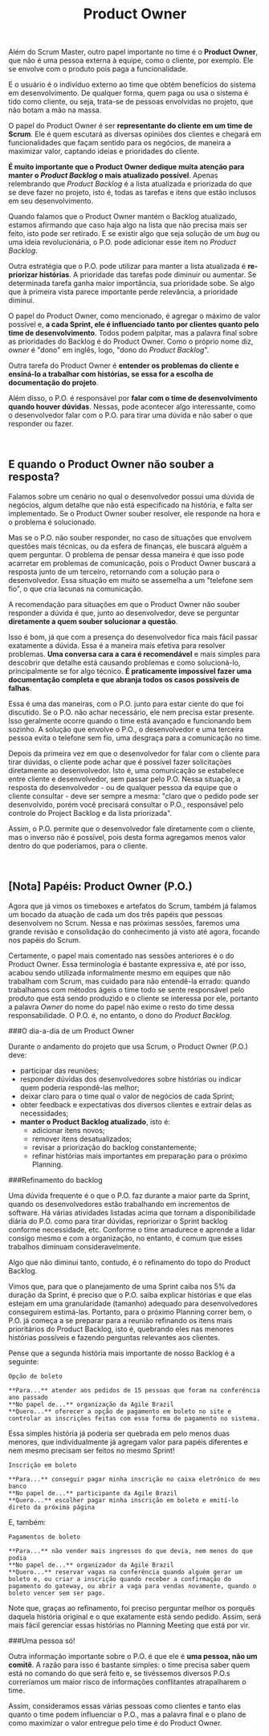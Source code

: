 <div align="center">

# Product Owner

</div>

<br>

Além do Scrum Master, outro papel importante no time é o **Product Owner**, que não é uma pessoa externa à equipe, como o cliente, por exemplo. Ele se envolve com o produto pois paga a funcionalidade.

E o usuário é o indivíduo externo ao time que obtém benefícios do sistema em desenvolvimento. De qualquer forma, quem paga ou usa o sistema é tido como cliente, ou seja, trata-se de pessoas envolvidas no projeto, que não botam a mão na massa.

O papel do Product Owner é ser **representante do cliente em um time de Scrum**. Ele é quem escutará as diversas opiniões dos clientes e chegará em funcionalidades que façam sentido para os negócios, de maneira a maximizar valor, captando ideias e prioridades do cliente.

**É muito importante que o Product Owner dedique muita atenção para manter o *Product Backlog* o mais atualizado possível**. Apenas relembrando que *Product Backlog* é a lista atualizada e priorizada do que se deve fazer no projeto, isto é, todas as tarefas e itens que estão inclusos em seu desenvolvimento.

Quando falamos que o Product Owner mantém o Backlog atualizado, estamos afirmando que caso haja algo na lista que não precisa mais ser feito, isto pode ser retirado. E se existir algo que seja solução de um *bug* ou uma ideia revolucionária, o P.O. pode adicionar esse item no *Product Backlog*.

Outra estratégia que o P.O. pode utilizar para manter a lista atualizada é **re-priorizar histórias**. A prioridade das tarefas pode diminuir ou aumentar. Se determinada tarefa ganha maior importância, sua prioridade sobe. Se algo que à primeira vista parece importante perde relevância, a prioridade diminui. 

O papel do Product Owner, como mencionado, é agregar o máximo de valor possível e, **a cada Sprint, ele é influenciado tanto por clientes quanto pelo time de desenvolvimento**. Todos podem palpitar, mas a palavra final sobre as prioridades do Backlog é do Product Owner. Como o próprio nome diz, *owner* é "dono" em inglês, logo, "dono do *Product Backlog*". 

Outra tarefa do Product Owner é **entender os problemas do cliente e ensiná-lo a trabalhar com histórias, se essa for a escolha de documentação  do projeto**. 

Além disso, o P.O. é responsável por **falar com o time de desenvolvimento quando houver dúvidas**. Nessas, pode acontecer algo interessante, como o desenvolvedor falar com o P.O. para tirar uma dúvida e não saber o que responder ou fazer.

<br>

## E quando o Product Owner não souber a resposta?

Falamos sobre um cenário no qual o desenvolvedor possui uma dúvida de negócios, algum detalhe que não está especificado na história, e falta ser implementado. Se o Product Owner souber resolver, ele responde na hora e o problema é solucionado. 

Mas se o P.O. não souber responder, no caso de situações que envolvem questões mais técnicas, ou da esfera de finanças, ele buscará alguém a quem perguntar. O problema de pensar dessa maneira é que isso pode acarretar em problemas de comunicação, pois o Product Owner buscará a resposta junto de um terceiro, retornando com a solução para o desenvolvedor. Essa situação em muito se assemelha a um "telefone sem fio", o que cria lacunas na comunicação. 

A recomendação para situações em que o Product Owner não souber responder a dúvida é que, junto ao desenvolvedor, deve se perguntar **diretamente a quem souber solucionar a questão**.

Isso é bom, já que com a presença do desenvolvedor fica mais fácil passar exatamente a dúvida. Essa é a maneira mais efetiva para resolver problemas. **Uma conversa cara a cara é recomendável** e mais simples para descobrir que detalhe está causando problemas e como solucioná-lo, principalmente se for algo técnico. **É praticamente impossível fazer uma documentação completa e que abranja todos os casos possíveis de falhas**. 

Essa é uma das maneiras, com o P.O. junto para estar ciente do que foi discutido. Se o P.O. não achar necessário, ele nem precisa estar presente. Isso geralmente ocorre quando o time está avançado e funcionando bem sozinho. A solução que envolve o P.O., o desenvolvedor e uma terceira pessoa evita o telefone sem fio, uma desgraça para a comunicação no time.

Depois da primeira vez em que o desenvolvedor for falar com o cliente para tirar dúvidas, o cliente pode achar que é possível fazer solicitações diretamente ao desenvolvedor. Isto é, uma comunicação se estabelece entre cliente e desenvolvedor, sem passar pelo P.O. Nessa situação, a resposta do desenvolvedor - ou de qualquer pessoa da equipe que o cliente consultar - deve ser sempre a mesma: "claro que o pedido pode ser desenvolvido, porém você precisará consultar o P.O., responsável pelo controle do Project Backlog e da lista priorizada". 

Assim, o P.O. permite que o desenvolvedor fale diretamente com o cliente, mas o inverso não é possível, pois desta forma agregamos menos valor dentro do que poderíamos, para o cliente.

<br>

## [Nota] Papéis: Product Owner (P.O.)

Agora que já vimos os timeboxes e artefatos do Scrum, também já falamos um bocado da atuação de cada um dos três papéis que pessoas desenvolvem no Scrum. Nessa e nas próximas sessões, faremos uma grande revisão e consolidação do conhecimento já visto até agora, focando nos papéis do Scrum.

Certamente, o papel mais comentado nas sessões anteriores é o do Product Owner. Essa terminologia é bastante expressiva e, até por isso, acabou sendo utilizada informalmente mesmo em equipes que não trabalham com Scrum, mas cuidado para não entendê-la errado: quando trabalhamos com métodos ágeis o time todo se sente responsável pelo produto que está sendo produzido e o cliente se interessa por ele, portanto a palavra *Owner* do nome do papel não exime o resto do time dessa responsabilidade. O P.O. é, no entanto, o dono do *Product Backlog*.

###O dia-a-dia de um Product Owner

Durante o andamento do projeto que usa Scrum, o Product Owner (P.O.) deve:

- participar das reuniões;
- responder dúvidas dos desenvolvedores sobre histórias ou indicar quem poderia respondê-las melhor;
- deixar claro para o time qual o valor de negócios de cada Sprint;
- obter feedback e expectativas dos diversos clientes e extrair delas as necessidades;
- **manter o Product Backlog atualizado**, isto é:
	- adicionar itens novos;
	- remover itens desatualizados;
	- revisar a priorização do backlog constantemente;
	- refinar histórias mais importantes em preparação para o próximo Planning.

###Refinamento do backlog

Uma dúvida frequente é o que o P.O. faz durante a maior parte da Sprint, quando os desenvolvedores estão trabalhando em incrementos de software. Há várias atividades listadas acima que tornam a disponibilidade diária do P.O. como para tirar dúvidas, repriorizar o Sprint backlog conforme necessidade, etc. Conforme o time amadurece e aprende a lidar consigo mesmo e com a organização, no entanto, é comum que esses trabalhos diminuam consideravelmente.

Algo que não diminui tanto, contudo, é o refinamento do topo do Product Backlog.

Vimos que, para que o planejamento de uma Sprint caiba nos 5% da duração da Sprint, é preciso que o P.O. saiba explicar histórias e que elas estejam em uma granularidade (tamanho) adequado para desenvolvedores conseguirem estimá-las. Portanto, para o próximo Planning correr bem, o P.O. já começa a se preparar para a reunião refinando os itens mais prioritários do Product Backlog, isto é, quebrando eles nas menores histórias possíveis e fazendo perguntas relevantes aos clientes.

Pense que a segunda história mais importante de nosso Backlog é a seguinte:

```
Opção de boleto

**Para...** atender aos pedidos de 15 pessoas que foram na conferência ano passado
**No papel de...** organização da Agile Brazil
**Quero...** oferecer a opção de pagamento em boleto no site e controlar as inscrições feitas com essa forma de pagamento no sistema.
```

Essa simples história já poderia ser quebrada em pelo menos duas menores, que individualmente já agregam valor para papéis diferentes e nem mesmo precisam ser feitos no mesmo Sprint!

```
Inscrição em boleto

**Para...** conseguir pagar minha inscrição no caixa eletrônico do meu banco
**No papel de...** participante da Agile Brazil
**Quero...** escolher pagar minha inscrição em boleto e emití-lo direto da próxima página
```

E, também:

```
Pagamentos de boleto

**Para...** não vender mais ingressos do que devia, nem menos do que podia
**No papel de...** organizador da Agile Brazil
**Quero...** reservar vagas na conferência quando alguém gerar um boleto e, ou criar a inscrição quando receber a confirmação do pagamento do gateway, ou abrir a vaga para vendas novamente, quando o boleto vencer sem ser pago.
```

Note que, graças ao refinamento, foi preciso perguntar melhor os porquês daquela história original e o que exatamente está sendo pedido. Assim, será mais fácil gerenciar essas histórias no Planning Meeting que está por vir.

###Uma pessoa só!

Outra informação importante sobre o P.O. é que ele é **uma pessoa, não um comitê**. A razão para isso é bastante simples: o time precisa saber quem está no comando do que será feito e, se tivéssemos diversos P.O.s correríamos um maior risco de informações conflitantes atrapalharem o time.

Assim, consideramos essas várias pessoas como clientes e tanto elas quanto o time podem influenciar o P.O., mas a palavra final e o plano de como maximizar o valor entregue pelo time é do Product Owner.
